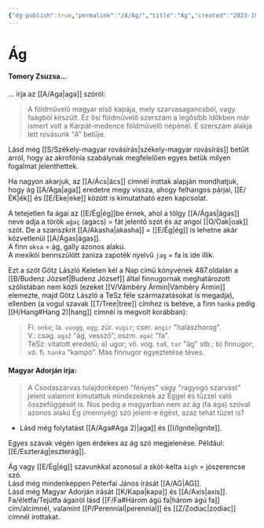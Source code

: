 ```yaml
---
{"dg-publish":true,"permalink":"/A/Ág/","title":"Ág","created":"2023-10-13T05:13","updated":"2024-04-05T19:02"}
---
```



# Ág

#### Tomory Zsuzsa...

... írja az [[A/Aga\|aga]] szóról:  
> A földművelő magyar első kapája, mely szarvasagancsból, vagy faágból készült. Ez ősi földművelő szerszám a legősibb időkben már ismert volt a Kárpát-medence földművelő népénél. E szerszám alakja lett rovásunk "A" betűje.  

Lásd még [[S/Székely-magyar rovásírás\|székely-magyar rovásírás]] betűit arról, hogy az akrofónia szabálynak megfelelően egyes betűk milyen fogalmat jelenthettek.  

Ha nagyon akarjuk, az [[A/Ács\|ács]] címnél írottak alapján mondhatjuk, hogy ág [[A/Aga\|aga]] eredetre megy vissza, ahogy felhangos párjai, [[E/ÉK\|ék]] és [[E/Eke\|eke]] között is kimutatható ezen kapcsolat.  

A tetejetlen fa ágai az [[E/Ég\|ég]]be érnek, ahol a tölgy [[A/Ágas\|ágas]] neve adja a török `ağaç` (agacs) = fát jelentő szót és az angol [[O/Oak\|oak]] szót. De a szanszkrit [[A/Akasha\|akasha]] = [[E/Ég\|ég]] is lehetne akár közvetlenül [[A/Ágas\|ágas]].  
A finn `oksa` = ág, gally azonos alakú.  
A mexikói bennszülött zaniza zapoték nyelvű `jag` = fa is ide illik.  

Ezt a szót Götz László Keleten kél a Nap című könyvének 487.oldalán a [[B/Budenz József\|Budenz József]] által finnugornak meghatározott szólistában nem közli (ezeket [[V/Vámbéry Ármin\|Vámbéry Ármin]] elemezte, majd Götz László a TeSz féle származatásokat is megadja), ellenben (a vogul szavak [[T/Tree\|tree]] címhez is betéve, a finn `hanka` pedig [[H/Hang#Hang 2)\|hang]] címnél is megvolt korábban):  
> Fi. `onke`; la. `vuogg`, `ogg`; zür. `vugir`; cser. `angir` "halászhorog".  
> V.: csag. `agaž` "ág, vessző”; oszm. `agač` "fa".  
> TeSz: vitatott eredetű; a) ugor; vö. vog. `taß`, `tar` "ág" stb.; b) finnugor; vö. fi. `hanka` "kampó”. Más finnugor egyeztetése téves.  

#### Magyar Adorján írja:

> A Csodaszarvas tulajdonképen "fényes" vagy "ragyogó szarvast" jelent valamint kimutattuk mindezeknek az Éggel és tűzzel való összefüggését is. Nos pedig a magyarban nem az ág (fa ága) szóval azonos alakú Ég (mennyég) szó jelent-e égést, azaz tehát tüzet is?  
- Lásd még folytatást [[A/Aga#Aga 2)\|aga]] és [[I/Ignite\|ignite]].  

Egyes szavak végén igen érdekes az ág szó megjelenése. Például: [[E/Eszterág\|eszterág]].  

Ág vagy [[E/Ég\|ég]] szavunkkal azonosul a skót-kelta `àigh` = jószerencse szó.  
Lásd még mindenképpen Péterfai János írását [[A/AG\|AG]].  
Lásd még Magyar Adorján írását [[K/Kapa\|kapa]] és [[A/Axis\|axis]].  
Fa/életfa/Tejútfa ágairól lásd [[F/Fa#Három ágú fa\|három ágú fa]] cím/alcímnél, valamint [[P/Perennial\|perennial]] és [[Z/Zodiac\|zodiac]] címnél írottakat.  
